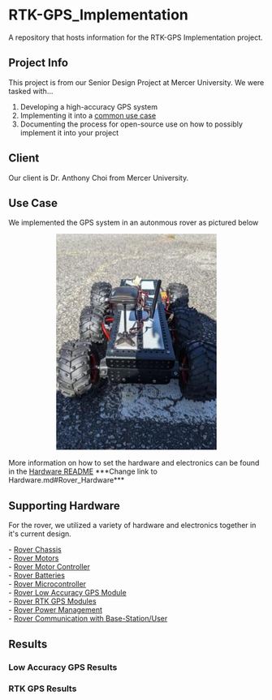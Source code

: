 # RTK-GPS_Implementation
A repository that hosts information for the RTK-GPS Implementation project.

## Project Info
This project is from our Senior Design Project at Mercer University. We were tasked with...
1. Developing a high-accuracy GPS system
2. Implementing it into a [common use case](README.md#Use_Case)
3. Documenting the process for open-source use on how to possibly implement it into your project

## Client
Our client is Dr. Anthony Choi from Mercer University.

## Use Case
We implemented the GPS system in an autonmous rover as pictured below
<p align="center">
  <img src="https://github.com/williamdb19/RTK-GPS_Implementation/blob/main/Images/Senior%20Design%20High%20Accuracy%20GPS%20Update.jpg" />
</p>
<p>
  More information on how to set the hardware and electronics can be found in the <a href="https://github.com/williamdb19/RTK-GPS_Implementation/blob/main/Hardware/Hardware.md">Hardware README</a> ***Change link to Hardware.md#Rover_Hardware***
</p>

## Supporting Hardware
For the rover, we utilized a variety of hardware and electronics together in it's current design.
<p>
  - <a href="https://github.com/williamdb19/RTK-GPS_Implementation/blob/main/Hardware/Hardware.md#Rover_Chassis">Rover Chassis</a>
  <br>
  - <a href="https://github.com/williamdb19/RTK-GPS_Implementation/blob/main/Hardware/Hardware.md#Rover_Motors">Rover Motors</a>
  <br>
  - <a href="https://github.com/williamdb19/RTK-GPS_Implementation/blob/main/Hardware/Hardware.md#Rover_Motor_Controller">Rover Motor Controller</a>
  <br>
  - <a href="https://github.com/williamdb19/RTK-GPS_Implementation/blob/main/Hardware/Hardware.md#Rover_Batteries">Rover Batteries</a>
  <br>
  - <a href="https://github.com/williamdb19/RTK-GPS_Implementation/blob/main/Hardware/Hardware.md#Rover_Microcontroller">Rover Microcontroller</a>
  <br>
  - <a href="https://github.com/williamdb19/RTK-GPS_Implementation/blob/main/Hardware/Hardware.md#Rover_Low_Accuracy_GPS_Module">Rover Low Accuracy GPS Module</a>
  <br>
  - <a href="https://github.com/williamdb19/RTK-GPS_Implementation/blob/main/Hardware/Hardware.md#Rover_RTK_GPS_Modules">Rover RTK GPS Modules</a>
  <br>
  - <a href="https://github.com/williamdb19/RTK-GPS_Implementation/blob/main/Hardware/Hardware.md#Rover_Power Management">Rover Power Management</a>
  <br>
  - <a href="https://github.com/williamdb19/RTK-GPS_Implementation/blob/main/Hardware/Hardware.md#Rover_Communication_with_Base-Station/User">Rover Communication with Base-Station/User</a>
</p>


## Results

### Low Accuracy GPS Results

### RTK GPS Results
